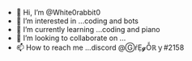 - 👋 Hi, I’m @White0rabbit0
- 👀 I’m interested in ...coding and bots
- 🌱 I’m currently learning ...coding and piano
- 💞️ I’m looking to collaborate on ...
- 📫 How to reach me ...discord @ⒼŕẸ𝓰Ỗℝｙ#2158
<!---
White0rabbit0/White0rabbit0 is a ✨ special ✨ repository because its `README.md` (this file) appears on your GitHub profile.
You can click the Preview link to take a look at your changes.
--->
